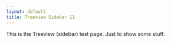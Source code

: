```yaml
---
layout: default
title: Treeview Sidebar 11
---
```


This is the Treeview (sidebar) test page. Just to show some stuff.